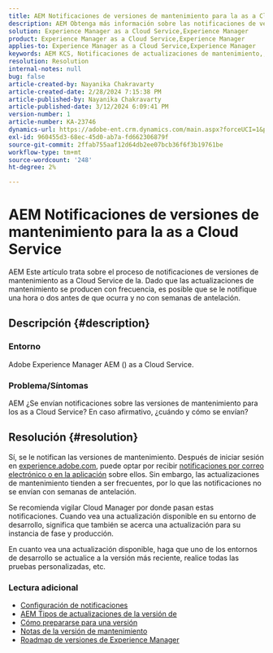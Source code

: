```yaml
---
title: AEM Notificaciones de versiones de mantenimiento para la as a Cloud Service
description: AEM Obtenga más información sobre las notificaciones de versiones de mantenimiento para el as a Cloud Service
solution: Experience Manager as a Cloud Service,Experience Manager
product: Experience Manager as a Cloud Service,Experience Manager
applies-to: Experience Manager as a Cloud Service,Experience Manager
keywords: AEM KCS, Notificaciones de actualizaciones de mantenimiento,, Experience Manager, versiones de mantenimiento, Cloud Manager
resolution: Resolution
internal-notes: null
bug: false
article-created-by: Nayanika Chakravarty
article-created-date: 2/28/2024 7:15:38 PM
article-published-by: Nayanika Chakravarty
article-published-date: 3/12/2024 6:09:41 PM
version-number: 1
article-number: KA-23746
dynamics-url: https://adobe-ent.crm.dynamics.com/main.aspx?forceUCI=1&pagetype=entityrecord&etn=knowledgearticle&id=9576dbbf-6dd6-ee11-9079-6045bd0065f9
exl-id: 960455d3-68ec-45d0-ab7a-fd662306879f
source-git-commit: 2ffab755aaf12d64db2ee07bcb36f6f3b19761be
workflow-type: tm+mt
source-wordcount: '248'
ht-degree: 2%

---
```


# AEM Notificaciones de versiones de mantenimiento para la as a Cloud Service


AEM Este artículo trata sobre el proceso de notificaciones de versiones de mantenimiento as a Cloud Service de la. Dado que las actualizaciones de mantenimiento se producen con frecuencia, es posible que se le notifique una hora o dos antes de que ocurra y no con semanas de antelación.

## Descripción {#description}


### Entorno

Adobe Experience Manager AEM () as a Cloud Service.

### Problema/Síntomas

AEM ¿Se envían notificaciones sobre las versiones de mantenimiento para los as a Cloud Service? En caso afirmativo, ¿cuándo y cómo se envían?


## Resolución {#resolution}


Sí, se le notifican las versiones de mantenimiento. Después de iniciar sesión en [experience.adobe.com](https://experience.adobe.com), puede optar por recibir [notificaciones por correo electrónico o en la aplicación](https://experienceleague.adobe.com/docs/experience-manager-cloud-service/content/implementing/using-cloud-manager/notifications.html?lang=en) sobre ellos. Sin embargo, las actualizaciones de mantenimiento tienden a ser frecuentes, por lo que las notificaciones no se envían con semanas de antelación.

Se recomienda vigilar Cloud Manager por donde pasan estas notificaciones. Cuando vea una actualización disponible en su entorno de desarrollo, significa que también se acerca una actualización para su instancia de fase y producción.

En cuanto vea una actualización disponible, haga que uno de los entornos de desarrollo se actualice a la versión más reciente, realice todas las pruebas personalizadas, etc.

### Lectura adicional

- [Configuración de notificaciones](https://experienceleague.adobe.com/docs/experience-manager-cloud-service/content/implementing/using-cloud-manager/notifications.html?lang=en#configuration)
- [AEM Tipos de actualizaciones de la versión de](https://experienceleague.adobe.com/docs/experience-manager-cloud-service/content/implementing/deploying/aem-version-updates.html?lang=en#update-types)
- [Cómo prepararse para una versión](https://experienceleague.adobe.com/docs/experience-manager-cloud-service/content/release-notes/home.html?lang=en#how-to-prepare)
- [Notas de la versión de mantenimiento](https://experienceleague.adobe.com/docs/experience-manager-cloud-service/content/release-notes/maintenance/latest.html?lang=en)
- [Roadmap de versiones de Experience Manager](https://experienceleague.adobe.com/docs/experience-manager-release-information/aem-release-updates/update-releases-roadmap.html?lang=es#aem-as-cloud-service)
